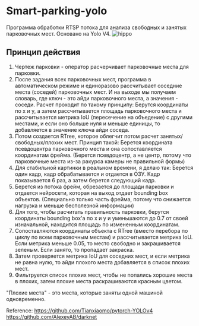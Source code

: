 # Smart-parking-yolo
Программа обработки RTSP потока для анализа свободных и занятых парковочных мест. 
Основано на Yolo V4.
![hippo](https://github.com/buzaev-fedor/Smart-parking-yolo/blob/main/out_test%20(1).gif)
## Принцип действия
1. Чертеж парковки - оператор расчерчивает парковочные места для парковки. 
2. После задания всех парковочных мест, программа в автоматическом режиме и единоразово рассчитывает соседние места (соседей) парковочных мест. И на выходе мы получаем словарь, где ключ - это айди парковочного места, а значения - соседи. Расчет проходит по такому принципу: 
Берутся координаты по x и y, а затем рассчитывается площадь парковочного места и рассчитывается метрика IoU (пересечение на объедение) с другими местами, и если оно больше нуля и меньше единицы, то добавляется в значение ключа айди соседа.
3. Потом создается RTree, которое облегчит потом расчет занятых/свободных/плохих мест. Принцип такой:
Берется координата псевдоцентра парковочного места и она сопоставляется координатам фрейма.
(Берется псевдоцентр, а не центр, потому что парковочные места из-за ракурса камеры не правильной формы)
4. Для стабильной картинки в реальном времени, я делаю так: Берется один кадр, кадр обрабатывается и отдается в ОЗУ. Кадр показывается 6 раз, а затем берется следующий кадр.
5. Берется из потока фрейм, обрезается до площади парковки и отдается нейросети, которая на выход отдает bounding box объектов. 
(Специально только часть фрейма, потому что снижается нагрузка и меньше бесполезной информации)
6. Для того, чтобы расчитать правильность парковки, берутся координаты bounding box'a по x и y и уменьшаются до 0.7 от своей изначальной, находится площадь по измененным координатам.
7. Сопоставляются координаты объекта с RTree (вместо перебора по циклу по всем парковочным местам) и рассчитывается метрика IoU. 
Если метрика меньше 0.05, то место свободно и закрашивается зеленым. Если занято, то пропадает закраска.
8. Затем проверяется метрика IoU для соседних мест, и если метрика не равна нулю, то айди плохого места добавляется  в список плохих мест.
9. Фильтруется список плохих мест, чтобы не попались хорошие места в плохих, затем плохие места раскрашиваются красным цветом.

"Плохие места" - это места, которые заняты одной машиной одновременно.

Reference:
    https://github.com/Tianxiaomo/pytorch-YOLOv4
    https://github.com/AlexeyAB/darknet
